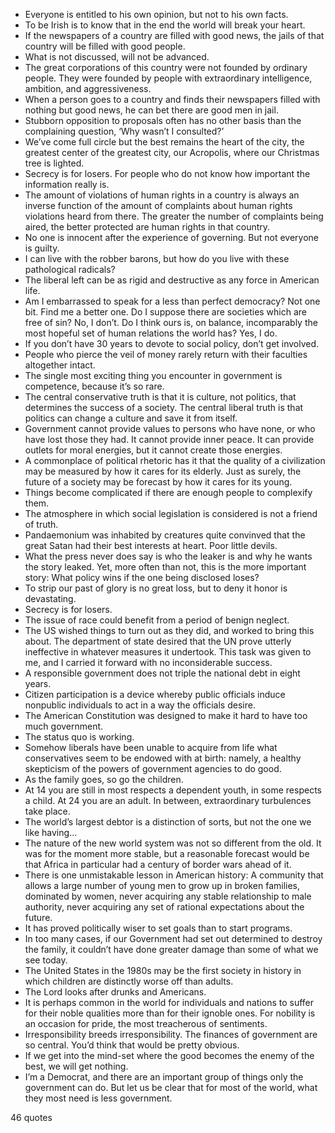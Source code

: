  - Everyone is entitled to his own opinion, but not to his own facts.
 - To be Irish is to know that in the end the world will break your heart.
 - If the newspapers of a country are filled with good news, the jails of that country will be filled with good people.
 - What is not discussed, will not be advanced.
 - The great corporations of this country were not founded by ordinary people. They were founded by people with extraordinary intelligence, ambition, and aggressiveness.
 - When a person goes to a country and finds their newspapers filled with nothing but good news, he can bet there are good men in jail.
 - Stubborn opposition to proposals often has no other basis than the complaining question, ‘Why wasn’t I consulted?’
 - We’ve come full circle but the best remains the heart of the city, the greatest center of the greatest city, our Acropolis, where our Christmas tree is lighted.
 - Secrecy is for losers. For people who do not know how important the information really is.
 - The amount of violations of human rights in a country is always an inverse function of the amount of complaints about human rights violations heard from there. The greater the number of complaints being aired, the better protected are human rights in that country.
 - No one is innocent after the experience of governing. But not everyone is guilty.
 - I can live with the robber barons, but how do you live with these pathological radicals?
 - The liberal left can be as rigid and destructive as any force in American life.
 - Am I embarrassed to speak for a less than perfect democracy? Not one bit. Find me a better one. Do I suppose there are societies which are free of sin? No, I don’t. Do I think ours is, on balance, incomparably the most hopeful set of human relations the world has? Yes, I do.
 - If you don’t have 30 years to devote to social policy, don’t get involved.
 - People who pierce the veil of money rarely return with their faculties altogether intact.
 - The single most exciting thing you encounter in government is competence, because it’s so rare.
 - The central conservative truth is that it is culture, not politics, that determines the success of a society. The central liberal truth is that politics can change a culture and save it from itself.
 - Government cannot provide values to persons who have none, or who have lost those they had. It cannot provide inner peace. It can provide outlets for moral energies, but it cannot create those energies.
 - A commonplace of political rhetoric has it that the quality of a civilization may be measured by how it cares for its elderly. Just as surely, the future of a society may be forecast by how it cares for its young.
 - Things become complicated if there are enough people to complexify them.
 - The atmosphere in which social legislation is considered is not a friend of truth.
 - Pandaemonium was inhabited by creatures quite convinved that the great Satan had their best interests at heart. Poor little devils.
 - What the press never does say is who the leaker is and why he wants the story leaked. Yet, more often than not, this is the more important story: What policy wins if the one being disclosed loses?
 - To strip our past of glory is no great loss, but to deny it honor is devastating.
 - Secrecy is for losers.
 - The issue of race could benefit from a period of benign neglect.
 - The US wished things to turn out as they did, and worked to bring this about. The department of state desired that the UN prove utterly ineffective in whatever measures it undertook. This task was given to me, and I carried it forward with no inconsiderable success.
 - A responsible government does not triple the national debt in eight years.
 - Citizen participation is a device whereby public officials induce nonpublic individuals to act in a way the officials desire.
 - The American Constitution was designed to make it hard to have too much government.
 - The status quo is working.
 - Somehow liberals have been unable to acquire from life what conservatives seem to be endowed with at birth: namely, a healthy skepticism of the powers of government agencies to do good.
 - As the family goes, so go the children.
 - At 14 you are still in most respects a dependent youth, in some respects a child. At 24 you are an adult. In between, extraordinary turbulences take place.
 - The world’s largest debtor is a distinction of sorts, but not the one we like having...
 - The nature of the new world system was not so different from the old. It was for the moment more stable, but a reasonable forecast would be that Africa in particular had a century of border wars ahead of it.
 - There is one unmistakable lesson in American history: A community that allows a large number of young men to grow up in broken families, dominated by women, never acquiring any stable relationship to male authority, never acquiring any set of rational expectations about the future.
 - It has proved politically wiser to set goals than to start programs.
 - In too many cases, if our Government had set out determined to destroy the family, it couldn’t have done greater damage than some of what we see today.
 - The United States in the 1980s may be the first society in history in which children are distinctly worse off than adults.
 - The Lord looks after drunks and Americans.
 - It is perhaps common in the world for individuals and nations to suffer for their noble qualities more than for their ignoble ones. For nobility is an occasion for pride, the most treacherous of sentiments.
 - Irresponsibility breeds irresponsibility. The finances of government are so central. You’d think that would be pretty obvious.
 - If we get into the mind-set where the good becomes the enemy of the best, we will get nothing.
 - I’m a Democrat, and there are an important group of things only the government can do. But let us be clear that for most of the world, what they most need is less government.

46 quotes